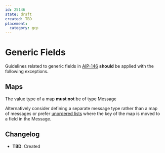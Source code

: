 ```yaml
---
id: 25146
state: draft
created: TBD
placement:
  category: gcp
---
```


# Generic Fields

Guidelines related to generic fields in [AIP-146](../0146.md) **should** be applied
with the following exceptions.

## Maps

The value type of a map **must not** be of type Message

Alternatively consider defining a separate message type rather than a map of messages or
prefer [unordered lists](../0203.md#unordered-list) where the key of the map is moved to a
field in the Message.

## Changelog

- **TBD**: Created
